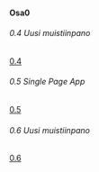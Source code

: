#### Osa0


###### 0.4 Uusi muistiinpano
[0.4](https://github.com/brontto/fullstack2020/blob/master/osa0/0.4.%20uusi%20muistiinpano.png)

###### 0.5 Single Page App
[0.5](https://github.com/brontto/fullstack2020/blob/master/osa0/0.5.%20single%20page%20app.png)

###### 0.6 Uusi muistiinpano
[0.6](https://github.com/brontto/fullstack2020/blob/master/osa0/0.6.%20uusi%20muistiinpano.png)
